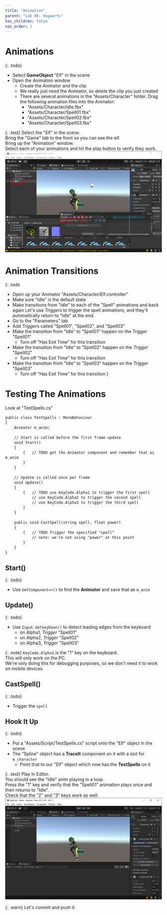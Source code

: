 ```yaml
---
title: "Animation"
parent: "Lab 06: Hogwarts"
has_children: false
nav_order: 3
---
```


# Animations

{: .todo}
* Select **GameObject** "Elf" in the scene
* Open the Animation window
	* Create the Animator and the clip
	* We really just need the Animator, so delete the clip you just created
	* There are several animations in the "Assets/Character" folder. Drag the following animation files into the Animator:
		* "Assets/Character/Idle.fbx"
		* "Assets/Character/Spell01.fbx"
		* "Assets/Character/Spell02.fbx"
		* "Assets/Character/Spell03.fbx"

{: .test}
Select the "Elf" in the scene.\
Bring the "Game" tab to the front so you can see the elf.\
Bring up the "Animation" window.\
Select each of your animations and hit the play button to verify they work.
![Animation Test](images/lab06/animtest.jpg "Animation Test")

# Animation Transitions

{: .todo
* Open up your Animator "Assets/Character/Elf.controller"
* Make sure "Idle" is the default state
* Make transitions from "Idle" to each of the "Spell" animations and back again
Let's use *Triggers* to trigger the spell animations, and they'll automatically return to "Idle" at the end.
* Go to the "Parameters" tab
* Add *Trigger*s called "Spell01", "Spell02", and "Spell03"
* Make the transition from "Idle" to "Spell01" happen on the *Trigger* "Spell01"
	* Turn off "Has Exit Time" for this transition
* Make the transition from "Idle" to "Spell02" happen on the *Trigger* "Spell02"
	* Turn off "Has Exit Time" for this transition
* Make the transition from "Idle" to "Spell03" happen on the *Trigger* "Spell03"
	* Turn off "Has Exit Time" for this transition
}

# Testing The Animations
Look at "TestSpells.cs"
```
public class TestSpells : MonoBehaviour
{
    Animator m_anim;

    // Start is called before the first frame update
    void Start()
    {
        {   // TODO get the Animator component and remember that as m_anim
        }
    }

    // Update is called once per frame
    void Update()
    {
        {   // TODO use KeyCode.Alpha1 to trigger the first spell
            // use KeyCode.Alpha2 to trigger the second spell
            // use KeyCode.Alpha3 to trigger the third spell
        }
    }

    public void CastSpell(string spell, float power)
    {
        {   // TODO Trigger the specified "spell"
            // note: we're not using "power" at this point
        }
    }
}
```
## Start()
{: .todo}
* Use `GetComponent<>()` to find the **Animator** and save that as `m_anim`

## Update()
{: .todo}
* Use `Input.GetkeyDown()` to detect leading edges from the keyboard
	* on Alpha1, *Trigger* "Spell01"
	* on Alpha2, *Trigger* "Spell02"
	* on Alpha3, *Trigger* "Spell03"

{: .note}
`KeyCode.Alpha1` is the "1" key on the keyboard.\
This will only work on the PC.\
We're only doing this for debugging purposes, so we don't need it to work on mobile devices.

## CastSpell()
{: .todo}
* Trigger the `spell`

## Hook It Up
{: .todo}
* Put a "Assets/Script/TestSpells.cs" script onto the "Elf" object in the scene
* The "Spline" object has a **TraceIt** component on it with a slot for `m_character`
	* Point that to our "Elf" object which now has the **TestSpells** on it

{: .test}
Play In Editor.\
You should see the "Idle" anim playing in a loop.\
Press the "1" key and verify that the "Spell01" animation plays once and then returns to "Idle".\
Check that the "2" and "3" keys work as well.
![Trigger Test](images/lab06/animtest2.jpg "Trigger Test")

{: .warn}
Let's commit and push it.

